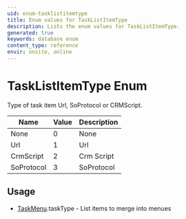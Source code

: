 ```yaml
---
uid: enum-tasklistitemtype
title: Enum values for TaskListItemType
description: Lists the enum values for TaskListItemType.
generated: true
keywords: database enum
content_type: reference
envir: onsite, online
---
```


# TaskListItemType Enum

Type of task item Url, SoProtocol or CRMScript.

| Name | Value | Description |
|------|-------|-------------|
|None|0|None|
|Url|1|Url|
|CrmScript|2|Crm Script|
|SoProtocol|3|SoProtocol|

## Usage

* [TaskMenu](../taskmenu.md).taskType - List items to merge into menues
